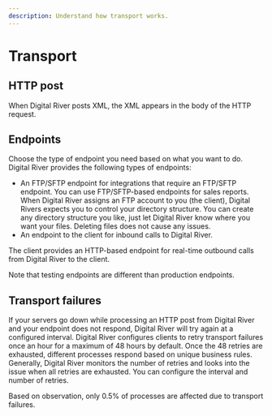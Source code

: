 ```yaml
---
description: Understand how transport works.
---
```


# Transport

## HTTP post

When Digital River posts XML, the XML appears in the body of the HTTP request.&#x20;

## Endpoints

Choose the type of endpoint you need based on what you want to do. Digital River provides the following types of endpoints:

* An FTP/SFTP endpoint for integrations that require an FTP/SFTP endpoint. You can use FTP/SFTP-based endpoints for sales reports. When Digital River assigns an FTP account to you (the client), Digital Rivers expects you to control your directory structure. You can create any directory structure you like, just let Digital River know where you want your files. Deleting files does not cause any issues.
* An endpoint to the client for inbound calls to Digital River.

The client provides an HTTP-based endpoint for real-time outbound calls from Digital River to the client.

Note that testing endpoints are different than production endpoints.

## Transport failures

If your servers go down while processing an HTTP post from Digital River and your endpoint does not respond, Digital River will try again at a configured interval. Digital River configures clients to retry transport failures once an hour for a maximum of 48 hours by default. Once the 48 retries are exhausted, different processes respond based on unique business rules. Generally, Digital River monitors the number of retries and looks into the issue when all retries are exhausted. You can configure the interval and number of retries.

Based on observation, only 0.5% of processes are affected due to transport failures.
